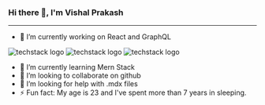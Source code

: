 ### Hi there 👋, I'm Vishal Prakash 
<hr />

- 🔭 I’m currently working on React and GraphQL

![techstack logo](https://readme-components.vercel.app/api?component=logo&logo=react&text=true&animation=spin) ![techstack logo](https://readme-components.vercel.app/api?component=logo&logo=graphql) ![techstack logo](https://readme-components.vercel.app/api?component=logo&logo=gatsby)

- 🌱 I’m currently learning Mern Stack
- 👯 I’m looking to collaborate on github
- 🤔 I’m looking for help with .mdx files
- ⚡ Fun fact: My age is 23 and I've spent more than 7 years in sleeping.

